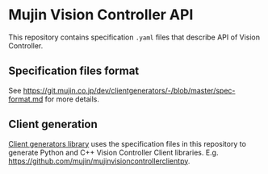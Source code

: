# Mujin Vision Controller API

This repository contains specification `.yaml` files that describe API of Vision Controller.

## Specification files format

See https://git.mujin.co.jp/dev/clientgenerators/-/blob/master/spec-format.md for more details.

## Client generation

[Client generators library](https://git.mujin.co.jp/dev/clientgenerators) uses the specification files in this repository to generate Python and C++ Vision Controller Client libraries. E.g. https://github.com/mujin/mujinvisioncontrollerclientpy.
